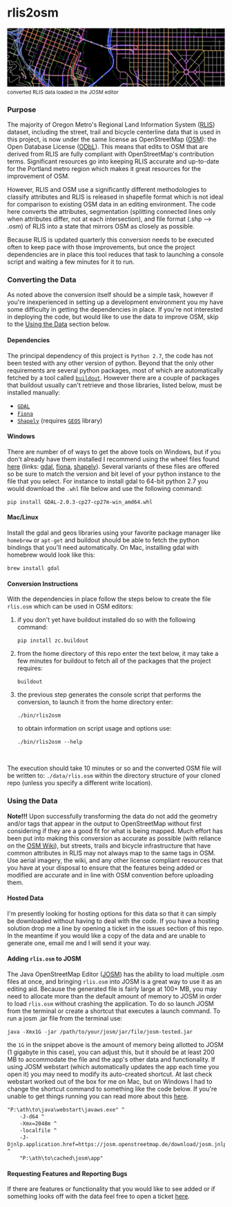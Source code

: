 
# rlis2osm
![rlis2osm in josm](./images/rlis2osm_in_josm_slim.png?raw=true)
<small>converted RLIS data loaded in the JOSM editor</small>

### Purpose
The majority of Oregon Metro's Regional Land Information System ([RLIS](http://www.oregonmetro.gov/rlis-live)) dataset, including the street, trail and bicycle centerline data that is used in this project, is now under the same license as OpenStreetMap ([OSM](osm.org)): the Open Database License ([ODbL](http://opendatacommons.org/licenses/odbl/)).  This means that edits to OSM that are derived from RLIS are fully compliant with OpenStreetMap's contribution terms.  Significant resources go into keeping RLIS accurate and up-to-date for the Portland metro region which makes it great resources for the improvement of OSM.

However, RLIS and OSM use a significantly different methodologies to classify attributes and RLIS is released in shapefile format which is not ideal for comparison to existing OSM data in an editing environment.  The code here converts the attributes, segmentation (splitting connected lines only when attributes differ, not at each intersection), and file format (.shp --> .osm) of RLIS into a state that mirrors OSM as closely as possible.

Because RLIS is updated quarterly this conversion needs to be executed often to keep pace with those improvements, but once the project dependencies are in place this tool reduces that task to launching a console script and waiting a few minutes for it to run.

### Converting the Data
As noted above the conversion itself should be a simple task, however if you're inexperienced in setting up a development environment you my have some difficulty in getting the dependencies in place.  If you're not interested in deploying the code, but would like to use the data to improve OSM, skip to the [Using the Data](#using-the-data) section below.

#### Dependencies
The principal dependency of this project is `Python 2.7`, the code has not been tested with any other version of python. Beyond that the only other requirements are several python packages, most of which are automatically fetched by a tool called [`buildout`](https://pypi.python.org/pypi/zc.buildout/2.5.3).  However there are a couple of packages that buildout usually can't retrieve and those libraries, listed below, must be installed manually:
* [`GDAL`](http://www.gdal.org/)
* [`Fiona`](https://github.com/Toblerity/Fiona)
* [`Shapely`](https://github.com/Toblerity/Shapely) (requires [`GEOS`](https://trac.osgeo.org/geos/) library)

#### Windows
There are number of of ways to get the above tools on Windows, but if you don't already have them installed I recommend using the wheel files found [here](http://www.lfd.uci.edu/~gohlke/pythonlibs) (links: [gdal](http://www.lfd.uci.edu/~gohlke/pythonlibs/#gdal), [fiona](http://www.lfd.uci.edu/~gohlke/pythonlibs/#fiona), [shapely](http://www.lfd.uci.edu/~gohlke/pythonlibs/#shapely)).  Several variants of these files are offered so be sure to match the version and bit level of your python instance to the file that you select.  For instance to install gdal to 64-bit python 2.7 you would download the `.whl` file below and use the following command: 
```
pip install GDAL-2.0.3-cp27-cp27m-win_amd64.whl
```

#### Mac/Linux
Install the gdal and geos libraries using your favorite package manager like `homebrew` or `apt-get` and buildout should be able to fetch the python bindings that you'll need automatically.  On Mac, installing gdal with homebrew would look like this:
```
brew install gdal
```

#### Conversion Instructions
With the dependencies in place follow the steps below to create the file `rlis.osm` which can be used in OSM editors:

1. if you don't yet have buildout installed do so with the following command:

    ```
    pip install zc.buildout
    ```
2. from the home directory of this repo enter the text below, it may take a few minutes for buildout to fetch all of the packages that the project requires:

    ```
    buildout
    ```
3. the previous step generates the console script that performs the conversion, to launch it from the home directory enter:

    ```
    ./bin/rlis2osm
    ```
    to obtain information on script usage and options use:
    
    ```
    ./bin/rlis2osm --help
    ```
<br>

The execution should take 10 minutes or so and the converted OSM file will be written to: `./data/rlis.osm` within the directory structure of your cloned repo (unless you specify a different write location).

### Using the Data
**Note!!!** Upon successfully transforming the data do not add the geometry and/or tags that appear in the output to OpenStreetMap without first considering if they are a good fit for what is being mapped.  Much effort has been put into making this conversion as accurate as possible (with reliance on the [OSM Wiki](wiki.osm.org)), but streets, trails and bicycle infrastructure that have common attributes in RLIS may not always map to the same tags in OSM.  Use aerial imagery, the wiki, and any other license compliant resources that you have at your disposal to ensure that the features being added or modified are accurate and in line with OSM convention before uploading them.

#### Hosted Data
I'm presently looking for hosting options for this data so that it can simply be downloaded without having to deal with the code.  If you have a hosting solution drop me a line by opening a ticket in the issues section of this repo.  In the meantime if you would like a copy of the data and are unable to generate one, email me and I will send it your way.

#### Adding `rlis.osm` to JOSM
The Java OpenStreetMap Editor ([JOSM](https://josm.openstreetmap.de/)) has the ability to load multiple .osm files at once, and bringing `rlis.osm` into JOSM is a great way to use it as an editing aid.  Because the generated file is fairly large at 100+ MB, you may need to allocate more than the default amount of memory to JOSM in order to load `rlis.osm` without crashing the application.  To do so launch JOSM from the terminal or create a shortcut that executes a launch command.  To run a josm .jar file from the terminal use:
```
java -Xmx1G -jar /path/to/your/josm/jar/file/josm-tested.jar
```
the `1G` in the snippet above is the amount of memory being allotted to JOSM (1 gigabyte in this case), you can adjust this, but it should be at least 200 MB to accommodate the file and the app's other data and functionality.  If using JOSM webstart (which automatically updates the app each time you open it) you may need to modify its auto-created shortcut.  At last check webstart worked out of the box for me on Mac, but on Windows I had to change the shortcut command to something like the code below.  If you're unable to get things running you can read more about this [here](https://josm.openstreetmap.de/wiki/Download#VMselectiononWindowsx64).
```
"P:\ath\to\java\webstart\javaws.exe" ^
    -J-d64 ^
    -Xmx=2048m ^ 
    -localfile ^
    -J-Djnlp.application.href=https://josm.openstreetmap.de/download/josm.jnlp ^
    "P:\ath\to\cached\josm\app"
```

#### Requesting Features and Reporting Bugs
If there are features or functionality that you would like to see added or if something looks off with the data feel free to open a ticket [here](https://github.com/grant-humphries/rlis2osm/issues).
